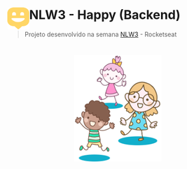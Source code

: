 <div>
<img src="./map-marker.svg" 
  width="50"
  height="50"
  style="display: inline-block; float:left;">
  <h1>  NLW3 - Happy (Backend)</h1>
</div>


> Projeto desenvolvido na semana [NLW3](https://nextlevelweek.com) - Rocketseat

<h1 align="center">
  <img alt="Happy" title="Happy" src="landing.svg" width="200px" />
</h1>